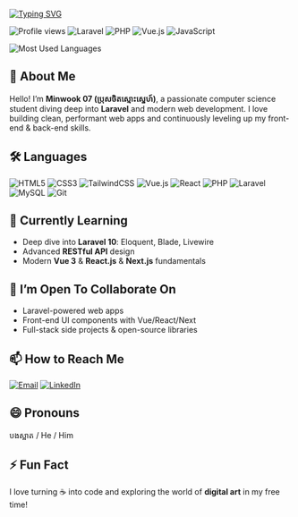 <a href="https://git.io/typing-svg"><img src="https://readme-typing-svg.demolab.com?font=Fira+Code&pause=1000&width=435&lines=-+%F0%9F%91%8B+Hi%2C+I%E2%80%99m+%40Minwook07" alt="Typing SVG" /></a>

<!-- Animated Typing Intro -->
<p>
  <img src="https://komarev.com/ghpvc/?username=Minwook07&color=blue" alt="Profile views" />  
  <img src="https://img.shields.io/badge/Laravel-v10-orange?logo=laravel&logoColor=white" alt="Laravel" />  
  <img src="https://img.shields.io/badge/PHP-v8.1-blue?logo=php&logoColor=white" alt="PHP" />  
  <img src="https://img.shields.io/badge/Vue.js-v3-brightgreen?logo=vue.js&logoColor=white" alt="Vue.js" />  
  <img src="https://img.shields.io/badge/JavaScript-ES6-yellow?logo=javascript&logoColor=black" alt="JavaScript" />  
</p>
<!-- GitHub Stats -->
<p>
  <img src="https://github-readme-stats.vercel.app/api/top-langs/?username=Minwook07&layout=compact&theme=radical" alt="Most Used Languages" />
</p>

## 🔭 About Me
Hello! I’m **Minwook 07 (ប្រុសចិតស្មោះស្នេហ៍)**, a passionate computer science student diving deep into **Laravel** and modern web development. I love building clean, performant web apps and continuously leveling up my front-end & back-end skills.

## 🛠️ Languages
<p>
  <img src="https://img.shields.io/badge/HTML5-E34F26?logo=html5&logoColor=white" alt="HTML5" />
  <img src="https://img.shields.io/badge/CSS3-1572B6?logo=css3&logoColor=white" alt="CSS3" />
  <img src="https://img.shields.io/badge/TailwindCSS-38B2AC?logo=tailwind-css&logoColor=white" alt="TailwindCSS" />
  <img src="https://img.shields.io/badge/Vue.js-35495E?logo=vue.js&logoColor=4FC08D" alt="Vue.js" />
  <img src="https://img.shields.io/badge/React-20232A?logo=react&logoColor=61DAFB" alt="React" />
  <img src="https://img.shields.io/badge/PHP-777BB4?logo=php&logoColor=white" alt="PHP" />
  <img src="https://img.shields.io/badge/Laravel-FF2D20?logo=laravel&logoColor=white" alt="Laravel" />
  <img src="https://img.shields.io/badge/MySQL-4479A1?logo=mysql&logoColor=white" alt="MySQL" />
  <img src="https://img.shields.io/badge/Git-F05032?logo=git&logoColor=white" alt="Git" />
</p>

## 🌱 Currently Learning
- Deep dive into **Laravel 10**: Eloquent, Blade, Livewire  
- Advanced **RESTful API** design  
- Modern **Vue 3** & **React.js** & **Next.js** fundamentals  

## 💞️ I’m Open To Collaborate On
- Laravel-powered web apps  
- Front-end UI components with Vue/React/Next  
- Full-stack side projects & open-source libraries  

## 📫 How to Reach Me
<p>
  <a href="mailto:mith.chett@gmail.com"><img src="https://img.shields.io/badge/Email-D14836?logo=gmail&logoColor=white" alt="Email"/></a>
  <a href="https://www.linkedin.com/in/mith-chet-ab56b5295/"><img src="https://img.shields.io/badge/LinkedIn-0A66C2?logo=linkedin&logoColor=white" alt="LinkedIn"/></a>
</p>

## 😄 Pronouns
បងស្អាត / He / Him

## ⚡ Fun Fact
I love turning ☕ into code and exploring the world of **digital art** in my free time!
<!---
Minwook07/Minwook07 is a ✨ special ✨ repository because its `README.md` (this file) appears on your GitHub profile.
You can click the Preview link to take a look at your changes.
--->
